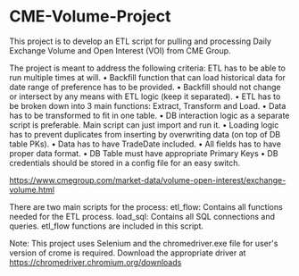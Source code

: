 # CME-Volume-Project
This project is to develop an ETL script for pulling and processing Daily Exchange Volume and Open Interest (VOI) from CME Group.

The project is meant to address the following criteria:
ETL has to be able to run multiple times at will.
• Backfill function that can load historical data for date range of preference has to be provided.
• Backfill should not change or intersect by any means with ETL logic (keep it separated).
• ETL has to be broken down into 3 main functions: Extract, Transform and Load.
• Data has to be transformed to fit in one table.
• DB interaction logic as a separate script is preferable. Main script can just import and run it.
• Loading logic has to prevent duplicates from inserting by overwriting data (on top of DB table
PKs).
• Data has to have TradeDate included.
• All fields has to have proper data format.
• DB Table must have appropriate Primary Keys
• DB credentials should be stored in a config file for an easy switch.

https://www.cmegroup.com/market-data/volume-open-interest/exchange-volume.html

There are two main scripts for the process:
etl_flow: Contains all functions needed for the ETL process.
load_sql: Contains all SQL connections and queries. etl_flow functions are included in this script.

Note: This project uses Selenium and the chromedriver.exe file for user's version of crome is required. Download the appropriate driver at https://chromedriver.chromium.org/downloads
